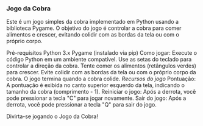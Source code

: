 ### Jogo da Cobra

Este é um jogo simples da cobra implementado em Python usando a biblioteca Pygame. O objetivo do jogo é controlar a cobra para comer alimentos e crescer, evitando colidir com as bordas da tela ou com o próprio corpo.

Pré-requisitos
Python 3.x
Pygame (instalado via pip)
Como jogar:
Execute o código Python em um ambiente compatível.
Use as setas do teclado para controlar a direção da cobra.
Tente comer os alimentos (retângulos verdes) para crescer.
Evite colidir com as bordas da tela ou com o próprio corpo da cobra.
O jogo termina quando a cobra colide.
*Recursos do jogo*
Pontuação: A pontuação é exibida no canto superior esquerdo da tela, indicando o tamanho da cobra (comprimento - 1).
Reiniciar o jogo: Após a derrota, você pode pressionar a tecla "C" para jogar novamente.
Sair do jogo: Após a derrota, você pode pressionar a tecla "Q" para sair do jogo.

Divirta-se jogando o Jogo da Cobra!
